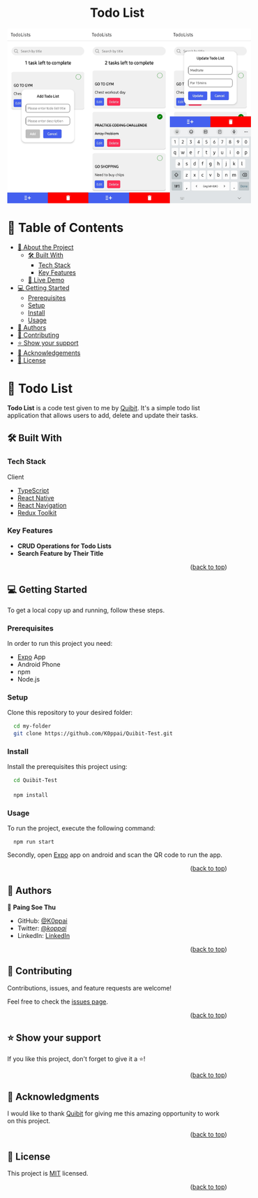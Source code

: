 <a name="readme-top"></a>

<div align="center">

  <h1><b>Todo List</b></h1>

</div>

<div align="center" style="display: flex; justify-content: space-around;">
  <img src="./assets/ss3.jpg" height="400" />
  <img src="./assets/ss2.jpg" height="400" />
  <img src="./assets/ss1.jpg" height="400" />
</div>
<!-- TABLE OF CONTENTS -->

# 📗 Table of Contents

- [📖 About the Project](#about-project)
  - [🛠 Built With](#built-with)
    - [Tech Stack](#tech-stack)
    - [Key Features](#key-features)
  - [🚀 Live Demo](#live-demo)
- [💻 Getting Started](#getting-started)
  - [Prerequisites](#prerequisites)
  - [Setup](#setup)
  - [Install](#install)
  - [Usage](#usage)
- [👥 Authors](#authors)
- [🤝 Contributing](#contributing)
- [⭐️ Show your support](#support)
- [🙏 Acknowledgements](#acknowledgements)
- [📝 License](#license)

<!-- PROJECT DESCRIPTION -->

# 📖 Todo List <a name="about-project"></a>

**Todo List** is a code test given to me by [Quibit](https://www.facebook.com/quibit21092023). It's a simple todo list application that allows users to add, delete and update their tasks.

## 🛠 Built With <a name="built-with"></a>

### Tech Stack <a name="tech-stack"></a>

<label>Client</label>

  <ul>
    <li><a href="https://www.typescriptlang.org/">TypeScript</a></li>
    <li><a href="https://reactnative.dev/">React Native</a></li>
    <li><a href="https://reactnavigation.org/">React Navigation</a></li>
    <li><a href="https://redux-toolkit.js.org/">Redux Toolkit</a></li>
  </ul>

<!-- Features -->

### Key Features <a name="key-features"></a>

- **CRUD Operations for Todo Lists**
- **Search Feature by Their Title**

<p align="right">(<a href="#readme-top">back to top</a>)</p>


<!-- GETTING STARTED -->

## 💻 Getting Started <a name="getting-started"></a>

To get a local copy up and running, follow these steps.

### Prerequisites

In order to run this project you need:

- [Expo](https://play.google.com/store/apps/details?id=host.exp.exponent&hl=en&gl=US) App
- Android Phone
- npm
- Node.js

### Setup

Clone this repository to your desired folder:

```sh
  cd my-folder
  git clone https://github.com/K0ppai/Quibit-Test.git
```

### Install

Install the prerequisites this project using:

```sh
  cd Quibit-Test

  npm install
```

### Usage

To run the project, execute the following command:


```
  npm run start
```
Secondly, open [Expo](https://play.google.com/store/apps/details?id=host.exp.exponent&hl=en&gl=US) app on android and scan the QR code to run the app.

<p align="right">(<a href="#readme-top">back to top</a>)</p>

<!-- AUTHORS -->

## 👥 Authors <a name="authors"></a>

👤 **Paing Soe Thu**

- GitHub: [@K0ppai](https://github.com/K0ppai)
- Twitter: [@_koppai_](https://twitter.com/_koppai_)
- LinkedIn: [LinkedIn](https://www.linkedin.com/in/paingsoe-thu)

<p align="right">(<a href="#readme-top">back to top</a>)</p>

<!-- CONTRIBUTING -->

## 🤝 Contributing <a name="contributing"></a>

Contributions, issues, and feature requests are welcome!

Feel free to check the [issues page](https://github.com/K0ppai/Quibit-Test/issues).

<p align="right">(<a href="#readme-top">back to top</a>)</p>

<!-- SUPPORT -->

## ⭐️ Show your support <a name="support"></a>

If you like this project, don't forget to give it a ⭐️!

<p align="right">(<a href="#readme-top">back to top</a>)</p>

<!-- ACKNOWLEDGEMENTS -->

## 🙏 Acknowledgments <a name="acknowledgements"></a>

I would like to thank [Quibit](https://www.facebook.com/quibit21092023) for giving me this amazing opportunity to work on this project.

<p align="right">(<a href="#readme-top">back to top</a>)</p>

<!-- LICENSE -->

## 📝 License <a name="license"></a>

This project is [MIT](./LICENSE) licensed.

<p align="right">(<a href="#readme-top">back to top</a>)</p>
